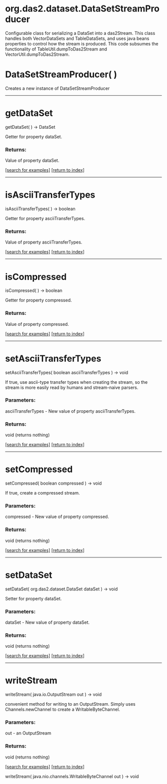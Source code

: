 # org.das2.dataset.DataSetStreamProducer

Configurable class for serializing a DataSet into a das2Stream.  This class
 handles both VectorDataSets and TableDataSets, and uses java beans properties
 to control how the stream is produced.  This code subsumes the functionality
 of TableUtil.dumpToDas2Stream and VectorUtil.dumpToDas2Stream.

# DataSetStreamProducer( )
Creates a new instance of DataSetStreamProducer

***
<a name="getDataSet"></a>
# getDataSet
getDataSet(  ) &rarr; DataSet

Getter for property dataSet.

### Returns:
Value of property dataSet.

<a href="https://github.com/autoplot/dev/search?q=getDataSet&unscoped_q=getDataSet">[search for examples]</a>
<a href="https://github.com/autoplot/documentation/blob/master/javadoc/index-all.md">[return to index]</a>

***
<a name="isAsciiTransferTypes"></a>
# isAsciiTransferTypes
isAsciiTransferTypes(  ) &rarr; boolean

Getter for property asciiTransferTypes.

### Returns:
Value of property asciiTransferTypes.

<a href="https://github.com/autoplot/dev/search?q=isAsciiTransferTypes&unscoped_q=isAsciiTransferTypes">[search for examples]</a>
<a href="https://github.com/autoplot/documentation/blob/master/javadoc/index-all.md">[return to index]</a>

***
<a name="isCompressed"></a>
# isCompressed
isCompressed(  ) &rarr; boolean

Getter for property compressed.

### Returns:
Value of property compressed.

<a href="https://github.com/autoplot/dev/search?q=isCompressed&unscoped_q=isCompressed">[search for examples]</a>
<a href="https://github.com/autoplot/documentation/blob/master/javadoc/index-all.md">[return to index]</a>

***
<a name="setAsciiTransferTypes"></a>
# setAsciiTransferTypes
setAsciiTransferTypes( boolean asciiTransferTypes ) &rarr; void

If true, use ascii-type transfer types when creating the stream, so the 
 stream is more easily read by humans and stream-naive parsers.

### Parameters:
asciiTransferTypes - New value of property asciiTransferTypes.

### Returns:
void (returns nothing)


<a href="https://github.com/autoplot/dev/search?q=setAsciiTransferTypes&unscoped_q=setAsciiTransferTypes">[search for examples]</a>
<a href="https://github.com/autoplot/documentation/blob/master/javadoc/index-all.md">[return to index]</a>

***
<a name="setCompressed"></a>
# setCompressed
setCompressed( boolean compressed ) &rarr; void

If true, create a compressed stream.

### Parameters:
compressed - New value of property compressed.

### Returns:
void (returns nothing)


<a href="https://github.com/autoplot/dev/search?q=setCompressed&unscoped_q=setCompressed">[search for examples]</a>
<a href="https://github.com/autoplot/documentation/blob/master/javadoc/index-all.md">[return to index]</a>

***
<a name="setDataSet"></a>
# setDataSet
setDataSet( org.das2.dataset.DataSet dataSet ) &rarr; void

Setter for property dataSet.

### Parameters:
dataSet - New value of property dataSet.

### Returns:
void (returns nothing)


<a href="https://github.com/autoplot/dev/search?q=setDataSet&unscoped_q=setDataSet">[search for examples]</a>
<a href="https://github.com/autoplot/documentation/blob/master/javadoc/index-all.md">[return to index]</a>

***
<a name="writeStream"></a>
# writeStream
writeStream( java.io.OutputStream out ) &rarr; void

convenient method for writing to an OutputStream.  Simply
 uses Channels.newChannel to create a WritableByteChannel.

### Parameters:
out - an OutputStream

### Returns:
void (returns nothing)


<a href="https://github.com/autoplot/dev/search?q=writeStream&unscoped_q=writeStream">[search for examples]</a>
<a href="https://github.com/autoplot/documentation/blob/master/javadoc/index-all.md">[return to index]</a>

writeStream( java.nio.channels.WritableByteChannel out ) &rarr; void<br>
